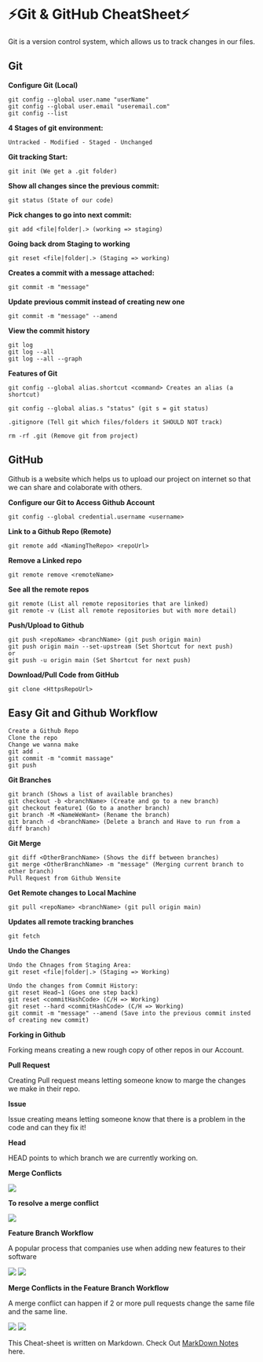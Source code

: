 # ⚡Git & GitHub CheatSheet⚡

Git is a version control system, which allows us to track changes in our files. 

## Git

**Configure Git (Local)** 

    git config --global user.name "userName"
    git config --global user.email "useremail.com"
    git config --list

**4 Stages of git environment:** 

    Untracked - Modified - Staged - Unchanged

**Git tracking Start:**

    git init (We get a .git folder)

**Show all changes since the previous commit:**

    git status (State of our code)

**Pick changes to go into next commit:**

    git add <file|folder|.> (working => staging)

**Going back drom Staging to working**
    
    git reset <file|folder|.> (Staging => working)


**Creates a commit with a message attached:**

    git commit -m "message"

**Update previous commit instead of creating new one**

    git commit -m "message" --amend

**View the commit history**

    git log
    git log --all
    git log --all --graph

**Features of Git**

    git config --global alias.shortcut <command> Creates an alias (a shortcut)

    git config --global alias.s "status" (git s = git status)

    .gitignore (Tell git which files/folders it SHOULD NOT track)
    
    rm -rf .git (Remove git from project)


## GitHub

Github is a website which helps us to upload our project on internet so that we can share and colaborate with others.

**Configure our Git to Access Github Account**

    git config --global credential.username <username>

**Link to a Github Repo (Remote)**

    git remote add <NamingTheRepo> <repoUrl>

**Remove a Linked repo**

    git remote remove <remoteName>
 
**See all the remote repos**

    git remote (List all remote repositories that are linked)
    git remote -v (List all remote repositories but with more detail)
 
**Push/Upload to Github**

    git push <repoName> <branchName> (git push origin main)
    git push origin main --set-upstream (Set Shortcut for next push)
    or 
    git push -u origin main (Set Shortcut for next push)

**Download/Pull Code from GitHub**

    git clone <HttpsRepoUrl>

## Easy Git and Github Workflow

    Create a Github Repo
    Clone the repo
    Change we wanna make
    git add .
    git commit -m "commit massage"
    git push

**Git Branches**

    git branch (Shows a list of available branches)
    git checkout -b <branchName> (Create and go to a new branch)
    git checkout feature1 (Go to a another branch)
    git branch -M <NameWeWant> (Rename the branch)
    git branch -d <branchName> (Delete a branch and Have to run from a diff branch)

**Git Merge**

    git diff <OtherBranchName> (Shows the diff between branches)
    git merge <OtherBranchName> -m "message" (Merging current branch to other branch)
    Pull Request from Github Wensite

**Get Remote changes to Local Machine**

    git pull <repoName> <branchName> (git pull origin main)

**Updates all remote tracking branches**

    git fetch

**Undo the Changes**

    Undo the Chnages from Staging Area:
    git reset <file|folder|.> (Staging => Working)
    
    Undo the changes from Commit History:
    git reset Head~1 (Goes one step back)
    git reset <commitHashCode> (C/H => Working)
    git reset --hard <commitHashCode> (C/H => Working)
    git commit -m "message" --amend (Save into the previous commit insted of creating new commit)

**Forking in Github**

Forking means creating a new rough copy of other repos in our Account.  

**Pull Request** 

Creating Pull request means letting someone know to marge the changes we make in their repo. 

**Issue** 

Issue creating means letting someone know that there is a problem in the code and can they fix it!

**Head**

HEAD points to which branch we are currently working on.

**Merge Conflicts**

![](Screenshot%20(2).png)

**To resolve a merge conflict**

![](Screenshot%20(3).png)

**Feature Branch Workflow**

A popular process that companies use when adding new features to their software

![](Screenshot%20(5).png)
![](Screenshot%20(6).png)

**Merge Conflicts in the Feature Branch Workflow**

A merge conflict can happen if 2 or more pull requests change the same file and the same line.

![](Screenshot%20(9).png)
![](Screenshot%20(10).png)

This Cheat-sheet is written on Markdown. Check Out [MarkDown Notes](Markdown.md) here.
